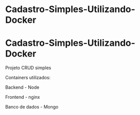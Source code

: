 # Cadastro-Simples-Utilizando-Docker

# Cadastro-Simples-Utilizando-Docker

 Projeto CRUD simples

 Containers utilizados:

 Backend - Node

 Frontend - nginx

 Banco de dados - Mongo
